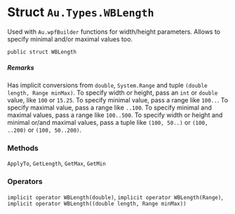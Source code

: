 # Struct `Au.Types.WBLength`

Used with `Au.wpfBuilder` functions for width/height parameters. Allows to specify minimal and/or maximal values too.

```
public struct WBLength
```

##### Remarks

Has implicit conversions from `double`, `System.Range` and tuple `(double length, Range minMax)`. To specify width or height, pass an `int` or `double` value, like `100` or `15.25`. To specify minimal value, pass a range like `100..`. To specify maximal value, pass a range like `..100`. To specify minimal and maximal values, pass a range like `100..500`. To specify width or height and minimal or/and maximal values, pass a tuple like `(100, 50..)` or `(100, ..200)` or `(100, 50..200)`.

### Methods

`ApplyTo`, `GetLength`, `GetMax`, `GetMin`

### Operators

`implicit operator WBLength(double)`, `implicit operator WBLength(Range)`, `implicit operator WBLength((double length, Range minMax))`